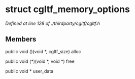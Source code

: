 # struct cgltf_memory_options

*Defined at line 128 of ./thirdparty/cgltf/cgltf.h*

## Members

public void *(*)(void *, cgltf_size) alloc

public void (*)(void *, void *) free

public void * user_data



